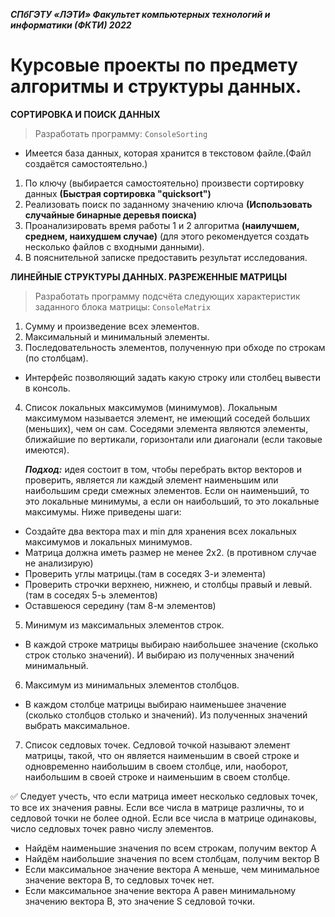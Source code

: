 ***СПбГЭТУ «ЛЭТИ»
Факультет компьютерных технологий и информатики (ФКТИ) 2022***
# Курсовые проекты по предмету алгоритмы и структуры данных.
**СОРТИРОВКА И ПОИСК ДАННЫХ**
> Разработать программу: ```ConsoleSorting```
- Имеется база данных, которая хранится в текстовом файле.(Файл создаётся самостоятельно.)
1. По ключу (выбирается самостоятельно) произвести сортировку данных **(Быстрая сортировка "quicksort")**
2. Реализовать поиск по заданному значению ключа **(Использовать случайные бинарные деревья поиска)**
3. Проанализировать время работы 1 и 2 алгоритма **(наилучшем, среднем, наихудшем случае)** (для этого рекомендуется создать несколько файлов с входными данными).
4. В пояснительной записке предоставить результат исследования.

**ЛИНЕЙНЫЕ СТРУКТУРЫ ДАННЫХ. РАЗРЕЖЕННЫЕ МАТРИЦЫ**
> Разработать программу подсчёта следующих характеристик заданного блока матрицы: ```ConsoleMatrix```
1. Сумму и произведение всех элементов.
2. Максимальный и минимальный элементы. 
3. Последовательность элементов, полученную при обходе по строкам (по столбцам).
-  Интерфейс позволяющий задать какую строку или столбец вывести в консоль.
4. Список локальных максимумов (минимумов). Локальным максимумом называется элемент, не имеющий соседей больших (меньших), чем он сам. Соседями элемента являются элементы, ближайшие по вертикали, горизонтали или диагонали (если таковые имеются).

	***Подход:*** идея состоит в том, чтобы перебрать вктор векторов и проверить, является ли каждый элемент наименьшим или наибольшим среди смежных элементов. Если он наименьший, то это локальные минимумы, а если он наибольший, то это локальные максимумы. Ниже приведены шаги:
- Создайте два вектора max и min для хранения всех локальных максимумов и локальных минимумов. 
- Матрица должна иметь размер не менее 2х2. (в противном случае не анализирую)
- Проверить углы матрицы.(там в соседях 3-и элемента)
- Проверить строчки верхнею, нижнею, и столбцы правый и левый.(там в соседях 5-ь элементов)
- Оставшеюся середину (там 8-м элементов)
5. Минимум из максимальных элементов строк.
- В каждой строке матрицы выбираю наибольшее значение (сколько строк столько значений). И выбираю из полученных значений минимальный.
6. Максимум из минимальных элементов столбцов.
- В каждом столбце матрицы выбираю наименьшее значение (сколько столбцов столько и значений). Из полученных значений выбрать максимальное.
7. Список седловых точек. Седловой точкой называют элемент матрицы, такой, что он является наименьшим в своей строке и одновременно наибольшим в своем столбце, или, наоборот, наибольшим в своей строке и наименьшим в своем столбце.

  &#9989; Следует учесть, что если матрица имеет несколько седловых точек, то все их значения равны. Если все числа в матрице различны, то и седловой точки не более одной. Если все числа в матрице одинаковы, число седловых точек равно числу элементов. 
- Найдём наименьшие значения по всем строкам, получим вектор A
- Найдём наибольшие значения по всем столбцам, получим вектор B
- Если максимальное значение вектора А меньше, чем минимальное значение вектора B, то седловых точек нет. 
- Если максимальное значение вектора А равен минимальному значению вектора B, это значение S седловой точки. 